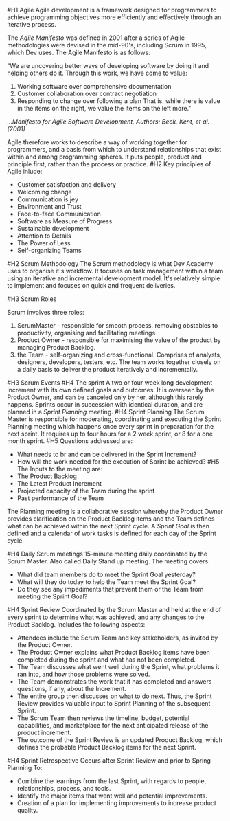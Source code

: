 #H1 Agile
Agile development is a framework designed for programmers to achieve programming objectives more efficiently and effectively through an iterative process.

The *Agile Manifesto* was defined in 2001 after a series of Agile methodologies were devised in the mid-90's, including Scrum in 1995, which Dev uses. The Agile Manifesto is as follows:

“We are uncovering better ways of developing software by doing it and helping others do it. Through this work, we have come to value:

1. Working software over comprehensive documentation
2. Customer collaboration over contract negotiation
3. Responding to change over following a plan
That is, while there is value in the items on the right, we value the items on the left more."

*…Manifesto for Agile Software Development, Authors: Beck, Kent, et al. (2001)*

Agile therefore works to describe a way of working together for programmers, and a basis from which to understand relationships that exist within and among programming spheres. It puts people, product and principle first, rather than the process or practice.
#H2 Key principles of Agile inlude:
- Customer satisfaction and delivery
- Welcoming change
- Communication is jey
- Environment and Trust
- Face-to-face Communication
- Software as Measure of Progress
- Sustainable development
- Attention to Details
- The Power of Less
- Self-organizing Teams

#H2 Scrum Methodology
The Scrum methodology is what Dev Academy uses to organise it's workflow. It focuses on task management within a team using an iterative and incremental development model. It's relatively simple to implement and focuses on quick and frequent deliveries.

#H3 Scrum Roles

Scrum involves three roles:
1. ScrumMaster - responsible for smooth process, removing obstables to productivity, organising and facilitating meetings
2. Product Owner - responsible for maximising the value of the product by managing Product Backlog.
3. the Team - self-organizing and cross-functional. Comprises of analysts, designers, developers, testers, etc. The team works together closely on a daily basis to deliver the product iteratively and incrementally.

#H3 Scrum Events
#H4 The sprint
A two or four week long development increment with its own defined goals and outcomes. It is overseen by the Product Owner, and can be canceled only by her, although this rarely happens. Sprints occur in succession with identical duration, and are planned in a *Sprint Planning* meeting.
#H4 Sprint Planning
The Scrum Master is responsible for moderating, coordinating and executing the Sprint Planning meeting which happens once every sprint in preparation for the next sprint. It requires up to four hours for a 2 week sprint, or 8 for a one month sprint.
#H5 Questions addressed are:
- What needs to br and can be delivered in the Sprint Increment?
- How will the work needed for the execution of Sprint be achieved?
#H5 The Inputs to the meeting are:
- The Product Backlog
- The Latest Product Increment
- Projected capacity of the Team during the sprint
- Past performance of the Team

The Planning meeting is a collaborative session whereby the Product Owner provides clarification on the Product Backlog items and the Team defines what can be achieved within the next Sprint cycle. A *Sprint Goal* is then defined and a calendar of work tasks is defined for each day of the Sprint cycle.

#H4 Daily Scrum meetings
15-minute meeting daily coordinated by the Scrum Master. Also called Daily Stand up meeting.
The meeting covers:
- What did team members do to meet the Sprint Goal yesterday?
- What will they do today to help the Team meet the Sprint Goal?
- Do they see any impediments that prevent them or the Team from meeting the Sprint Goal?

#H4 Sprint Review
Coordinated by the Scrum Master and held at the end of every sprint to determine what was achieved, and any changes to the Product Backlog.
Includes the following aspects:
- Attendees include the Scrum Team and key stakeholders, as invited by the Product Owner.
- The Product Owner explains what Product Backlog items have been completed during the sprint and what has not been completed.
- The Team discusses what went well during the Sprint, what problems it ran into, and how those problems were solved.
- The Team demonstrates the work that it has completed and answers questions, if any, about the Increment.
- The entire group then discusses on what to do next. Thus, the Sprint Review provides valuable input to Sprint Planning of the subsequent Sprint.
- The Scrum Team then reviews the timeline, budget, potential capabilities, and marketplace for the next anticipated release of the product increment.
- The outcome of the Sprint Review is an updated Product Backlog, which defines the probable Product Backlog items for the next Sprint.

#H4 Sprint Retrospective
Occurs after Sprint Review and prior to Spring Planning
To:
- Combine the learnings from the last Sprint, with regards to people, relationships, process, and tools.
- Identify the major items that went well and potential improvements.
- Creation of a plan for implementing improvements to increase product quality.
